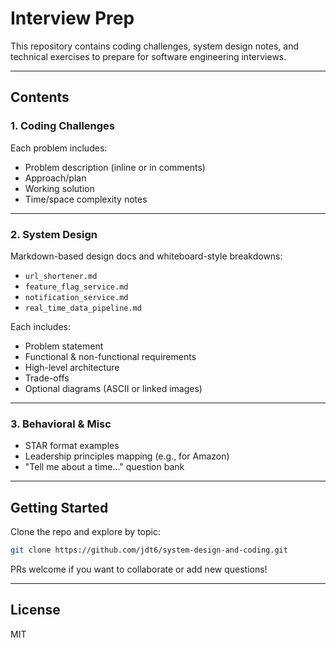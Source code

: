# Interview Prep

This repository contains coding challenges, system design notes, and technical exercises to prepare for software engineering interviews.

---

## Contents

### 1. Coding Challenges

Each problem includes:

- Problem description (inline or in comments)
- Approach/plan
- Working solution
- Time/space complexity notes

---

### 2. System Design

Markdown-based design docs and whiteboard-style breakdowns:

- `url_shortener.md`
- `feature_flag_service.md`
- `notification_service.md`
- `real_time_data_pipeline.md`

Each includes:

- Problem statement
- Functional & non-functional requirements
- High-level architecture
- Trade-offs
- Optional diagrams (ASCII or linked images)

---

### 3. Behavioral & Misc

- STAR format examples
- Leadership principles mapping (e.g., for Amazon)
- "Tell me about a time..." question bank

---

## Getting Started

Clone the repo and explore by topic:

```bash
git clone https://github.com/jdt6/system-design-and-coding.git
```

PRs welcome if you want to collaborate or add new questions!

---

## License

MIT
